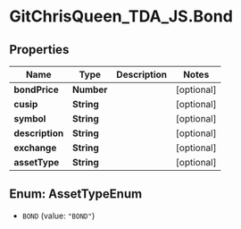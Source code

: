 # GitChrisQueen_TDA_JS.Bond

## Properties
Name | Type | Description | Notes
------------ | ------------- | ------------- | -------------
**bondPrice** | **Number** |  | [optional] 
**cusip** | **String** |  | [optional] 
**symbol** | **String** |  | [optional] 
**description** | **String** |  | [optional] 
**exchange** | **String** |  | [optional] 
**assetType** | **String** |  | [optional] 

<a name="AssetTypeEnum"></a>
## Enum: AssetTypeEnum

* `BOND` (value: `"BOND"`)

